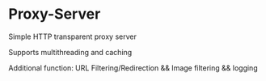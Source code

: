 # Proxy-Server
Simple HTTP transparent proxy server

Supports multithreading and caching

Additional function: URL Filtering/Redirection && Image filtering && logging
